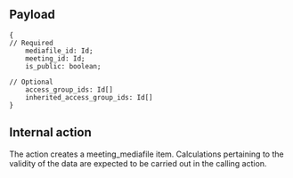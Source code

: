 ## Payload
```
{
// Required
    mediafile_id: Id;
    meeting_id: Id;
    is_public: boolean;

// Optional
    access_group_ids: Id[]
    inherited_access_group_ids: Id[]
}
```

## Internal action
The action creates a meeting_mediafile item. 
Calculations pertaining to the validity of the data are expected to be carried out in the calling action.